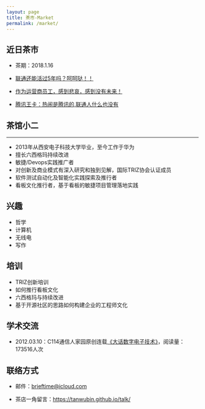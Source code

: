 ```yaml
---
layout: page
title: 茶市-Market
permalink: /market/
---
```

## 近日茶市 ##

- 茶期：2018.1.16

- [联通还能活过5年吗？呵呵哒！！](http://www.txrjy.com/thread-1016220-1-1.html)
- [作为运营商员工，感到悲哀，感到没有未来！](http://www.txrjy.com/thread-1016415-1-1.html)
- [腾讯王卡：热闹是腾讯的,联通人什么也没有](http://www.txrjy.com/thread-1016307-1-1.html)
## 茶馆小二 ##
<hr/>

- 2013年从西安电子科技大学毕业，至今工作于华为
- 擅长六西格玛持续改进
- 敏捷/Devops实践推广者
- 对创新及商业模式有深入研究和独到见解，国际TRIZ协会认证成员
- 软件测试自动化及智能化实践探索及推行者
- 看板文化推行者，基于看板的敏捷项目管理落地实践

## 兴趣 ##

- 哲学
- 计算机
- 无线电
- 写作

## 培训 ##

- TRIZ创新培训
- 如何推行看板文化
- 六西格玛与持续改进
- 基于开源社区的思路如何构建企业的工程师文化

## 学术交流 ##

- 2012.03.10：C114通信人家园原创连载[《大话数字电子技术》](http://www.txrjy.com/thread-602453-1-1.html)，阅读量：173516人次

## 联络方式 ##

- 邮件：brieftime@icloud.com

- 茶店一角留言：https://tanwubin.github.io/talk/
 
<div id="container"></div>

<link rel="stylesheet" href="/assets/gitment/node_modules/gitment/style/default.css">
<script src="/assets/gitment/node_modules/gitment/dist/gitment.browser.js"></script>
<script>
var gitment = new Gitment({
  // id: '', // 可选。默认为 location.href
  owner: 'tanwubin',
  repo: 'tanwubin.github.io',
  oauth: {
    client_id: '60a184657a07c169db75',
    client_secret: 'b467963644f43e9fe93d14a6d2d3fdac246e0f34',
  },
})
gitment.render('container')
</script>
